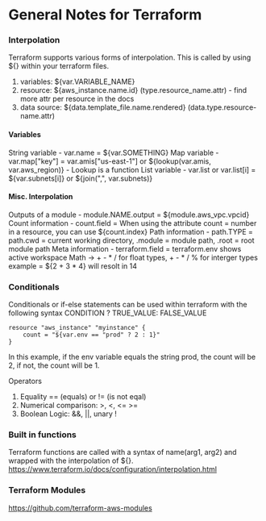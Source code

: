 # General Notes for Terraform


### Interpolation
Terraform supports various forms of interpolation. This is called by using ${} within your terraform files.
1. variables: ${var.VARIABLE_NAME}
2. resource: ${aws_instance.name.id} (type.resource_name.attr) - find more attr per resource in the docs
3. data source: ${data.template_file.name.rendered} (data.type.resource-name.attr)

#### Variables
String variable - var.name = ${var.SOMETHING}
Map variable - var.map["key"] = var.amis["us-east-1"] or ${lookup(var.amis, var.aws_region)} - Lookup is a function
List variable - var.list or var.list[i] = ${var.subnets[i]} or ${join(",", var.subnets)}

#### Misc. Interpolation
Outputs of a module - module.NAME.output = ${module.aws_vpc.vpcid}
Count information - count.field = When using the attribute count = number in a resource, you can use ${count.index}
Path information - path.TYPE = path.cwd = current working directory, .module = module path, .root = root module path
Meta information - terraform.field = terraform.env shows active workspace
Math -> + - * /  for float types, + - * / % for interger types
    example = ${2 + 3 * 4} will resolt in 14


### Conditionals
Conditionals or if-else statements can be used within terraform with the following syntax
CONDITION ? TRUE_VALUE: FALSE_VALUE
```
resource "aws_instance" "myinstance" {
    count = "${var.env == "prod" ? 2 : 1}"
}
```
In this example, if the env variable equals the string prod, the count will be 2, if not, the count will be 1.

Operators
1. Equality == (equals) or != (is not eqal)
2. Numerical comparison: >, <, <= >=
3. Boolean Logic: &&, ||, unary !

### Built in functions
Terraform functions are called with a syntax of name(arg1, arg2) and wrapped with the interpolation of ${}.
https://www.terraform.io/docs/configuration/interpolation.html

### Terraform Modules
https://github.com/terraform-aws-modules

